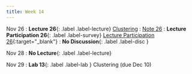 ```yaml
---
title: Week 14
---
```



Nov 26
: **Lecture 26**{: .label .label-lecture} [Clustering](lecture/lec26)
    : [Note 26](https://ds100.org/course-notes/clustering/clustering.html)
: **Lecture Participation 26**{: .label .label-survey} [Lecture Participation 26](https://app.sli.do/event/toXS5BK1PtNjLvdN4mhteR/embed/polls/24621d3f-0bdf-45ff-9dfb-11da7d10ad6f){:target="_blank"}
: **No Discussion**{: .label .label-disc }

Nov 28
: **No Lecture**{: .label .label-lecture}


Nov 29
: **Lab 13**{: .label .label-lab } Clustering (due Dec 10)